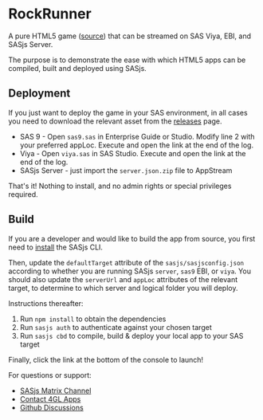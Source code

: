 # RockRunner

A pure HTML5 game ([source](https://github.com/juwalbose/ThreeJSEndlessRunner3D)) that can be streamed on SAS Viya, EBI, and SASjs Server.

The purpose is to demonstrate the ease with which HTML5 apps can be compiled, built and deployed using SASjs.

## Deployment

If you just want to deploy the game in your SAS environment, in all cases you need to download the relevant asset from the [releases](https://github.com/sasjs/rockroller/releases) page.

* SAS 9 - Open `sas9.sas` in Enterprise Guide or Studio.  Modify line 2 with your preferred appLoc.  Execute and open the link at the end of the log.
* Viya - Open `viya.sas` in SAS Studio. Execute and open the link at the end of the log.
* SASjs Server - just import the `server.json.zip` file to AppStream

That's it!  Nothing to install, and no admin rights or special privileges required.

## Build

If you are a developer and would like to build the app from source, you first need to [install](https://cli.sasjs.io/installation) the SASjs CLI.

Then, update the `defaultTarget` attribute of the `sasjs/sasjsconfig.json` according to whether you are running SASjs `server`, `sas9` EBI, or `viya`.  You should also update the `serverUrl` and `appLoc` attributes of the relevant target, to determine to which server and logical folder you will deploy.

Instructions thereafter:

1.  Run `npm install` to obtain the dependencies
2.  Run `sasjs auth` to authenticate against your chosen target
3.  Run `sasjs cbd` to compile, build & deploy your local app to your SAS target

Finally, click the link at the bottom of the console to launch!

For questions or support:

* [SASjs Matrix Channel](https://matrix.to/#/%23sasjs:4gl.io)
* [Contact 4GL Apps](https://sasapps.io/contact)
* [Github Discussions](https://github.com/orgs/sasjs/discussions)
